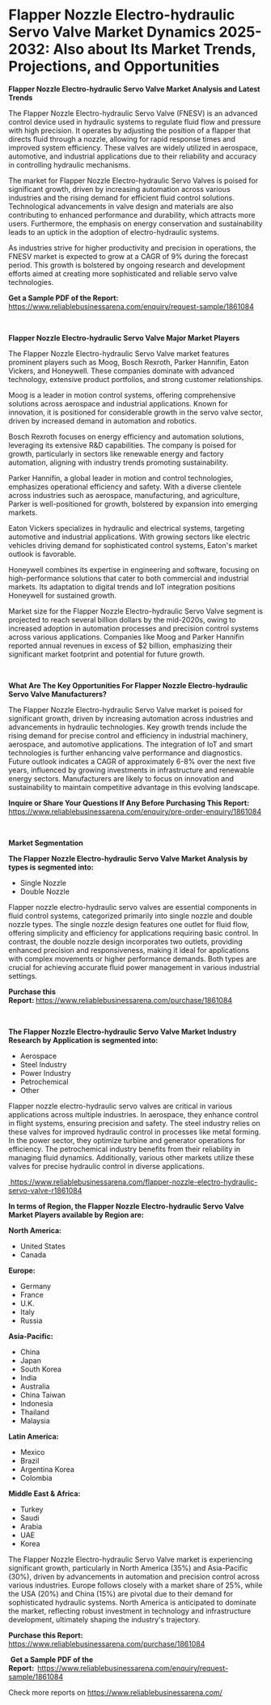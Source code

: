 <p><h1>Flapper Nozzle Electro-hydraulic Servo Valve Market Dynamics 2025-2032: Also about Its Market Trends, Projections, and Opportunities</h1></p><p><strong>Flapper Nozzle Electro-hydraulic Servo Valve Market Analysis and Latest Trends</strong></p>
<p><p>The Flapper Nozzle Electro-hydraulic Servo Valve (FNESV) is an advanced control device used in hydraulic systems to regulate fluid flow and pressure with high precision. It operates by adjusting the position of a flapper that directs fluid through a nozzle, allowing for rapid response times and improved system efficiency. These valves are widely utilized in aerospace, automotive, and industrial applications due to their reliability and accuracy in controlling hydraulic mechanisms.</p><p>The market for Flapper Nozzle Electro-hydraulic Servo Valves is poised for significant growth, driven by increasing automation across various industries and the rising demand for efficient fluid control solutions. Technological advancements in valve design and materials are also contributing to enhanced performance and durability, which attracts more users. Furthermore, the emphasis on energy conservation and sustainability leads to an uptick in the adoption of electro-hydraulic systems.</p><p>As industries strive for higher productivity and precision in operations, the FNESV market is expected to grow at a CAGR of 9% during the forecast period. This growth is bolstered by ongoing research and development efforts aimed at creating more sophisticated and reliable servo valve technologies.</p></p>
<p><strong>Get a Sample PDF of the Report:&nbsp;</strong> <a href="https://www.reliablebusinessarena.com/enquiry/request-sample/1861084?utm_campaign=2822&utm_medium=2&utm_source=Github&utm_content=ia&utm_term=28022025&utm_id=flapper-nozzle-electro-hydraulic-servo-valve">https://www.reliablebusinessarena.com/enquiry/request-sample/1861084</a></p>
<p>&nbsp;</p>
<p><strong>Flapper Nozzle Electro-hydraulic Servo Valve Major Market Players</strong></p>
<p><p>The Flapper Nozzle Electro-hydraulic Servo Valve market features prominent players such as Moog, Bosch Rexroth, Parker Hannifin, Eaton Vickers, and Honeywell. These companies dominate with advanced technology, extensive product portfolios, and strong customer relationships. </p><p>Moog is a leader in motion control systems, offering comprehensive solutions across aerospace and industrial applications. Known for innovation, it is positioned for considerable growth in the servo valve sector, driven by increased demand in automation and robotics.</p><p>Bosch Rexroth focuses on energy efficiency and automation solutions, leveraging its extensive R&D capabilities. The company is poised for growth, particularly in sectors like renewable energy and factory automation, aligning with industry trends promoting sustainability.</p><p>Parker Hannifin, a global leader in motion and control technologies, emphasizes operational efficiency and safety. With a diverse clientele across industries such as aerospace, manufacturing, and agriculture, Parker is well-positioned for growth, bolstered by expansion into emerging markets.</p><p>Eaton Vickers specializes in hydraulic and electrical systems, targeting automotive and industrial applications. With growing sectors like electric vehicles driving demand for sophisticated control systems, Eaton's market outlook is favorable.</p><p>Honeywell combines its expertise in engineering and software, focusing on high-performance solutions that cater to both commercial and industrial markets. Its adaptation to digital trends and IoT integration positions Honeywell for sustained growth.</p><p>Market size for the Flapper Nozzle Electro-hydraulic Servo Valve segment is projected to reach several billion dollars by the mid-2020s, owing to increased adoption in automation processes and precision control systems across various applications. Companies like Moog and Parker Hannifin reported annual revenues in excess of $2 billion, emphasizing their significant market footprint and potential for future growth.</p></p>
<p>&nbsp;</p>
<p><strong>What Are The Key Opportunities For Flapper Nozzle Electro-hydraulic Servo Valve Manufacturers?</strong></p>
<p><p>The Flapper Nozzle Electro-hydraulic Servo Valve market is poised for significant growth, driven by increasing automation across industries and advancements in hydraulic technologies. Key growth trends include the rising demand for precise control and efficiency in industrial machinery, aerospace, and automotive applications. The integration of IoT and smart technologies is further enhancing valve performance and diagnostics. Future outlook indicates a CAGR of approximately 6-8% over the next five years, influenced by growing investments in infrastructure and renewable energy sectors. Manufacturers are likely to focus on innovation and sustainability to maintain competitive advantage in this evolving landscape.</p></p>
<p><strong>Inquire or Share Your Questions If Any Before Purchasing This Report:</strong> <a href="https://www.reliablebusinessarena.com/enquiry/pre-order-enquiry/1861084?utm_campaign=2822&utm_medium=2&utm_source=Github&utm_content=ia&utm_term=28022025&utm_id=flapper-nozzle-electro-hydraulic-servo-valve">https://www.reliablebusinessarena.com/enquiry/pre-order-enquiry/1861084</a></p>
<p>&nbsp;</p>
<p><strong>Market Segmentation</strong></p>
<p><strong>The Flapper Nozzle Electro-hydraulic Servo Valve Market Analysis by types is segmented into:</strong></p>
<p><ul><li>Single Nozzle</li><li>Double Nozzle</li></ul></p>
<p><p>Flapper nozzle electro-hydraulic servo valves are essential components in fluid control systems, categorized primarily into single nozzle and double nozzle types. The single nozzle design features one outlet for fluid flow, offering simplicity and efficiency for applications requiring basic control. In contrast, the double nozzle design incorporates two outlets, providing enhanced precision and responsiveness, making it ideal for applications with complex movements or higher performance demands. Both types are crucial for achieving accurate fluid power management in various industrial settings.</p></p>
<p><strong>Purchase this Report:&nbsp;</strong><a href="https://www.reliablebusinessarena.com/purchase/1861084?utm_campaign=2822&utm_medium=2&utm_source=Github&utm_content=ia&utm_term=28022025&utm_id=flapper-nozzle-electro-hydraulic-servo-valve">https://www.reliablebusinessarena.com/purchase/1861084</a></p>
<p>&nbsp;</p>
<p><strong>The Flapper Nozzle Electro-hydraulic Servo Valve Market Industry Research by Application is segmented into:</strong></p>
<p><ul><li>Aerospace</li><li>Steel Industry</li><li>Power Industry</li><li>Petrochemical</li><li>Other</li></ul></p>
<p><p>Flapper nozzle electro-hydraulic servo valves are critical in various applications across multiple industries. In aerospace, they enhance control in flight systems, ensuring precision and safety. The steel industry relies on these valves for improved hydraulic control in processes like metal forming. In the power sector, they optimize turbine and generator operations for efficiency. The petrochemical industry benefits from their reliability in managing fluid dynamics. Additionally, various other markets utilize these valves for precise hydraulic control in diverse applications.</p></p>
<p><a href="https://www.reliablebusinessarena.com/flapper-nozzle-electro-hydraulic-servo-valve-r1861084?utm_campaign=2822&utm_medium=2&utm_source=Github&utm_content=ia&utm_term=28022025&utm_id=flapper-nozzle-electro-hydraulic-servo-valve">&nbsp;https://www.reliablebusinessarena.com/flapper-nozzle-electro-hydraulic-servo-valve-r1861084</a></p>
<p><strong>In terms of Region, the Flapper Nozzle Electro-hydraulic Servo Valve Market Players available by Region are:</strong></p>
<p>
    <p> <strong> North America: </strong>
        <ul>
            <li>United States</li>
            <li>Canada</li>
        </ul>
        </p> 
    <p> <strong> Europe: </strong>
        <ul>
            <li>Germany</li>
            <li>France</li>
            <li>U.K.</li>
            <li>Italy</li>
            <li>Russia</li>
        </ul>
        </p> 
    <p> <strong> Asia-Pacific: </strong>
        <ul>
            <li>China</li>
            <li>Japan</li>
            <li>South Korea</li>
            <li>India</li>
            <li>Australia</li>
            <li>China Taiwan</li>
            <li>Indonesia</li>
            <li>Thailand</li>
            <li>Malaysia</li>
        </ul>
        </p> 
    <p> <strong> Latin America: </strong>
        <ul>
            <li>Mexico</li>
            <li>Brazil</li>
            <li>Argentina Korea</li>
            <li>Colombia</li>
        </ul>
        </p> 
    <p> <strong> Middle East & Africa: </strong>
        <ul>
            <li>Turkey</li>
            <li>Saudi</li>
            <li>Arabia</li>
            <li>UAE</li>
            <li>Korea</li>
        </ul>
    </p>
    </p>
<p><p>The Flapper Nozzle Electro-hydraulic Servo Valve market is experiencing significant growth, particularly in North America (35%) and Asia-Pacific (30%), driven by advancements in automation and precision control across various industries. Europe follows closely with a market share of 25%, while the USA (20%) and China (15%) are pivotal due to their demand for sophisticated hydraulic systems. North America is anticipated to dominate the market, reflecting robust investment in technology and infrastructure development, ultimately shaping the industry's trajectory.</p></p>
<p><strong>Purchase this Report: </strong><a href="https://www.reliablebusinessarena.com/purchase/1861084?utm_campaign=2822&utm_medium=2&utm_source=Github&utm_content=ia&utm_term=28022025&utm_id=flapper-nozzle-electro-hydraulic-servo-valve">https://www.reliablebusinessarena.com/purchase/1861084</a></p>
<p>&nbsp;<strong>Get a Sample PDF of the Report:&nbsp;&nbsp;</strong><a href="https://www.reliablebusinessarena.com/enquiry/request-sample/1861084?utm_campaign=2822&utm_medium=2&utm_source=Github&utm_content=ia&utm_term=28022025&utm_id=flapper-nozzle-electro-hydraulic-servo-valve">https://www.reliablebusinessarena.com/enquiry/request-sample/1861084</a></p>
<p><strong></strong></p>
<p>Check more reports on <a href="https://www.reliablebusinessarena.com/?utm_campaign=2822&utm_medium=2&utm_source=Github&utm_content=ia&utm_term=28022025&utm_id=flapper-nozzle-electro-hydraulic-servo-valve">https://www.reliablebusinessarena.com/</a></p>